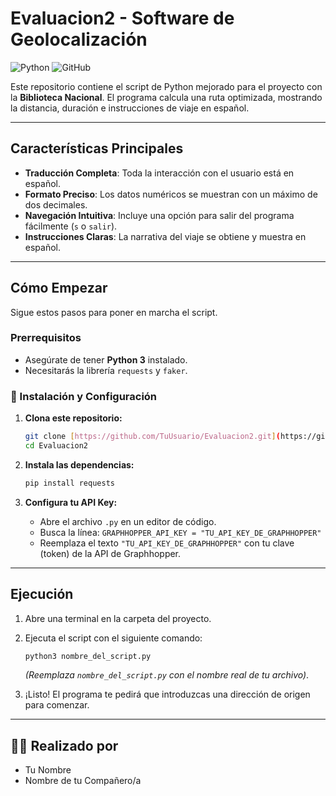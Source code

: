 #  Evaluacion2 - Software de Geolocalización

![Python](https://img.shields.io/badge/python-3670A0?style=for-the-badge&logo=python&logoColor=ffdd54)
![GitHub](https://img.shields.io/badge/github-%23121011.svg?style=for-the-badge&logo=github&logoColor=white)

Este repositorio contiene el script de Python mejorado para el proyecto con la **Biblioteca Nacional**. El programa calcula una ruta optimizada, mostrando la distancia, duración e instrucciones de viaje en español.

---

##  Características Principales

* **Traducción Completa**: Toda la interacción con el usuario está en español.
* **Formato Preciso**: Los datos numéricos se muestran con un máximo de dos decimales.
* **Navegación Intuitiva**: Incluye una opción para salir del programa fácilmente (`s` o `salir`).
* **Instrucciones Claras**: La narrativa del viaje se obtiene y muestra en español.

---

##  Cómo Empezar

Sigue estos pasos para poner en marcha el script.

###  Prerrequisitos

* Asegúrate de tener **Python 3** instalado.
* Necesitarás la librería `requests` y `faker`.

### 🔧 Instalación y Configuración

1.  **Clona este repositorio:**
    ```bash
    git clone [https://github.com/TuUsuario/Evaluacion2.git](https://github.com/TuUsuario/Evaluacion2.git)
    cd Evaluacion2
    ```

2.  **Instala las dependencias:**
    ```bash
    pip install requests
    ```

3.  **Configura tu API Key:**
    * Abre el archivo `.py` en un editor de código.
    * Busca la línea: `GRAPHHOPPER_API_KEY = "TU_API_KEY_DE_GRAPHHOPPER"`
    * Reemplaza el texto `"TU_API_KEY_DE_GRAPHHOPPER"` con tu clave (token) de la API de Graphhopper.

---

##  Ejecución

1.  Abre una terminal en la carpeta del proyecto.
2.  Ejecuta el script con el siguiente comando:
    ```bash
    python3 nombre_del_script.py
    ```
    *(Reemplaza `nombre_del_script.py` con el nombre real de tu archivo)*.

3.  ¡Listo! El programa te pedirá que introduzcas una dirección de origen para comenzar.

---

## 👨‍💻 Realizado por

* Tu Nombre
* Nombre de tu Compañero/a
